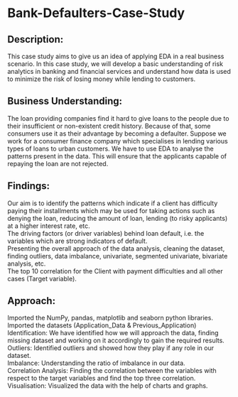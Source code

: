 # Bank-Defaulters-Case-Study

## Description: 
This case study aims to give us an idea of applying EDA in a real business scenario. In this case study, we will develop a basic understanding of risk analytics in banking and financial services and understand how data is used to minimize the risk of losing money while lending to customers.
 
## Business Understanding:
The loan providing companies find it hard to give loans to the people due to their insufficient or non-existent credit history. Because of that, some consumers use it as their advantage by becoming a defaulter.
Suppose we work for a consumer finance company which specialises in lending various types of loans to urban customers. We have to use EDA to analyse the patterns present in the data. This will ensure that the applicants capable of repaying the loan are not rejected.

## Findings:	
Our aim is to identify the patterns which indicate if a client has difficulty paying their installments which may be used for taking actions such as denying the loan, reducing the amount of loan, lending (to risky applicants) at a higher interest rate, etc.  
The driving factors (or driver variables) behind loan default, i.e. the variables which are strong indicators of default.  
Presenting the overall approach of the data analysis, cleaning the dataset, finding outliers, data imbalance, univariate, segmented univariate, bivariate analysis, etc.  
The top 10 correlation for the Client with payment difficulties and all other cases (Target variable).  

## Approach:	
Imported the NumPy, pandas, matplotlib and seaborn python libraries.  
Imported the datasets (Application_Data & Previous_Application)   
Identification: We have identified how we will approach the data, finding missing dataset and working on it accordingly to gain the required results.  
Outliers: Identified outliers and showed how they play if any role in our dataset.  
Imbalance: Understanding the ratio of imbalance in our data.   
Correlation Analysis: Finding the correlation between the variables with respect to the target variables and find the top three correlation.  
Visualisation: Visualized the data with the help of charts and graphs.  

